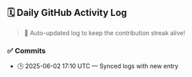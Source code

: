 ## 🗓️ Daily GitHub Activity Log

> 🤖 Auto-updated log to keep the contribution streak alive!

### ✅ Commits

- 🕒 2025-06-02 17:10 UTC — Synced logs with new entry

